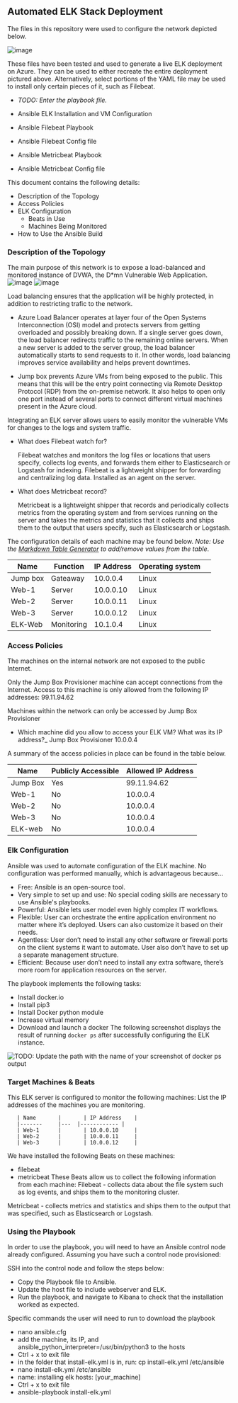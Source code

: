 ## Automated ELK Stack Deployment

The files in this repository were used to configure the network depicted below.

![image](https://github.com/thevickers/CVickers-Automated-Elk-stack/blob/main/Diagrams/Copy%20of%20Homework%20Draw%2012.png)

These files have been tested and used to generate a live ELK deployment on Azure. They can be used to either recreate the entire deployment pictured above. Alternatively, select portions of the YAML file may be used to install only certain pieces of it, such as Filebeat.

  - _TODO: Enter the playbook file._
  
  - Ansible ELK Installation and VM Configuration
- Ansible Filebeat Playbook
- Ansible Filebeat Config file
- Ansible Metricbeat Playbook
- Ansible Metricbeat Config file

This document contains the following details:
- Description of the Topology
- Access Policies
- ELK Configuration
  - Beats in Use
  - Machines Being Monitored
- How to Use the Ansible Build


### Description of the Topology

The main purpose of this network is to expose a load-balanced and monitored instance of DVWA, the D*mn Vulnerable Web Application.
![image](https://github.com/thevickers/CVickers-Automated-Elk-stack/blob/main/Diagrams/Elk-topogroghy.png)
![image](https://github.com/thevickers/CVickers-Automated-Elk-stack/blob/main/Diagrams/Untitled%20Diagram.png)

Load balancing ensures that the application will be highly protected, in addition to restricting trafic to the network.
-  Azure Load Balancer operates at layer four of the Open Systems Interconnection (OSI) model and protects servers from getting overloaded and possibly breaking down. If a single server goes down, the load balancer redirects traffic to the remaining online servers. When a new server is added to the server group, the load balancer automatically starts to send requests to it. In other words, load balancing improves service availability and helps prevent downtimes.

- Jump box prevents Azure VMs from being exposed to the public. This means that this will be the entry point connecting via Remote Desktop Protocol (RDP) from the on-premise network. It also helps to open only one port instead of several ports to connect different virtual machines present in the Azure cloud.

Integrating an ELK server allows users to easily monitor the vulnerable VMs for changes to the logs and system traffic.
-  What does Filebeat watch for?

      Filebeat watches and monitors the log files or locations that users specify, collects log events, and forwards them either to Elasticsearch or Logstash for indexing. Filebeat is a lightweight shipper for forwarding and centralizing log data. Installed as an agent on the server.

-  What does Metricbeat record?

     Metricbeat is a lightweight shipper that records and periodically collects metrics from the operating system and from services running on the server and takes the metrics and statistics that it collects and ships them to the output that users specify, such as Elasticsearch or Logstash.


The configuration details of each machine may be found below.
_Note: Use the [Markdown Table Generator](http://www.tablesgenerator.com/markdown_tables) to add/remove values from the table_.

| Name             	| Function   	| IP Address 	| Operating system 	|   	|
|------------------	|---------|------------	|------------------	|---	|
| Jump box         	| Gateaway   	| 10.0.0.4   	| Linux            	|   	|
| Web-1            	| Server     	| 10.0.0.10  	| Linux            	|   	|
| Web-2            	| Server     	| 10.0.0.11  	| Linux            	|   	|
| Web-3            	| Server     	| 10.0.0.12  	| Linux            	|   	|
| ELK-Web          	| Monitoring 	| 10.1.0.4   	| Linux            	|   	|

### Access Policies

The machines on the internal network are not exposed to the public Internet. 

Only the Jump Box Provisioner machine can accept connections from the Internet. Access to this machine is only allowed from the following IP addresses:
 99.11.94.62

Machines within the network can only be accessed by Jump Box Provisioner
- Which machine did you allow to access your ELK VM? What was its IP address?_
Jump Box Provisioner 10.0.0.4

A summary of the access policies in place can be found in the table below.

| Name     	| Publicly Accessible | Allowed IP Address 	|
|----------	|---------------------	|--------------------	|
| Jump Box 	| Yes                 	| 99.11.94.62       	|
| Web-1    	| No                  	| 10.0.0.4         	|
| Web-2    	| No                  	| 10.0.0.4           	|
| Web-3    	| No                  	| 10.0.0.4           	|
| ELK-web  	| No                  	| 10.0.0.4           	|

### Elk Configuration

Ansible was used to automate configuration of the ELK machine. No configuration was performed manually, which is advantageous because...
- Free: Ansible is an open-source tool.
- Very simple to set up and use: No special coding skills are necessary to use Ansible's playbooks.
- Powerful: Ansible lets user model even highly complex IT workflows.
- Flexible: User can orchestrate the entire application environment no matter where it’s deployed. Users can also customize it based on their needs.
- Agentless: User don’t need to install any other software or firewall ports on the client systems it want to automate. User also don’t have to set up a separate management         structure.
- Efficient: Because user don’t need to install any extra software, there’s more room for application resources on the server.


The playbook implements the following tasks:

- Install docker.io
- Install pip3
- Install Docker python module
- Increase virtual memory
- Download and launch a docker
The following screenshot displays the result of running `docker ps` after successfully configuring the ELK instance.

![TODO: Update the path with the name of your screenshot of docker ps output](Images/docker_ps_output.png)

### Target Machines & Beats
 This ELK server is configured to monitor the following machines:
      List the IP addresses of the machines you are monitoring.

       | Name  	    |   	| IP Address 	|
       |-------	    |---  |------------	|
       | Web-1 	    |   	| 10.0.0.10    	|
       | Web-2 	    |   	| 10.0.0.11 	|
       | Web-3 	    |   	| 10.0.0.12  	|

We have installed the following Beats on these machines:
- filebeat
- metricbeat
These Beats allow us to collect the following information from each machine:
Filebeat - collects data about the file system such as log events, and ships them to the monitoring cluster.

Metricbeat - collects metrics and statistics and ships them to the output that was specified, such as Elasticsearch or Logstash.


### Using the Playbook
In order to use the playbook, you will need to have an Ansible control node already configured. Assuming you have such a control node provisioned: 


SSH into the control node and follow the steps below:
- Copy the Playbook  file to Ansible.
- Update the host file to include webserver and ELK.
- Run the playbook, and navigate to Kibana to check that the installation worked as expected.

Specific commands the user will need to run to download the playbook

- nano ansible.cfg
- add the machine, its IP, and ansible_python_interpreter=/usr/bin/python3 to the hosts
- Ctrl + x to exit file
- in the folder that install-elk.yml is in, run: cp install-elk.yml /etc/ansible
- nano install-elk.yml /etc/ansible
- name: installing elk hosts: [your_machine]
- Ctrl + x to exit file
- ansible-playbook install-elk.yml
